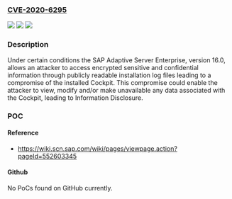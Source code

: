 ### [CVE-2020-6295](https://cve.mitre.org/cgi-bin/cvename.cgi?name=CVE-2020-6295)
![](https://img.shields.io/static/v1?label=Product&message=SAP%20Adaptive%20Server%20Enterprise&color=blue)
![](https://img.shields.io/static/v1?label=Version&message=%3C16.0%20&color=brighgreen)
![](https://img.shields.io/static/v1?label=Vulnerability&message=Information%20Disclosure&color=brighgreen)

### Description

Under certain conditions the SAP Adaptive Server Enterprise, version 16.0, allows an attacker to access encrypted sensitive and confidential information through publicly readable installation log files leading to a compromise of the installed Cockpit. This compromise could enable the attacker to view, modify and/or make unavailable any data associated with the Cockpit, leading to Information Disclosure.

### POC

#### Reference
- https://wiki.scn.sap.com/wiki/pages/viewpage.action?pageId=552603345

#### Github
No PoCs found on GitHub currently.

